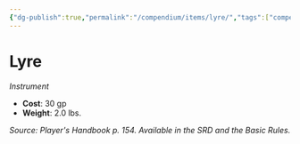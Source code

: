 ```yaml
---
{"dg-publish":true,"permalink":"/compendium/items/lyre/","tags":["compendium/src/5e/phb","item/gear/instrument"]}
---
```


# Lyre
*Instrument*  

- **Cost**: 30 gp
- **Weight**: 2.0 lbs.

*Source: Player's Handbook p. 154. Available in the SRD and the Basic Rules.*